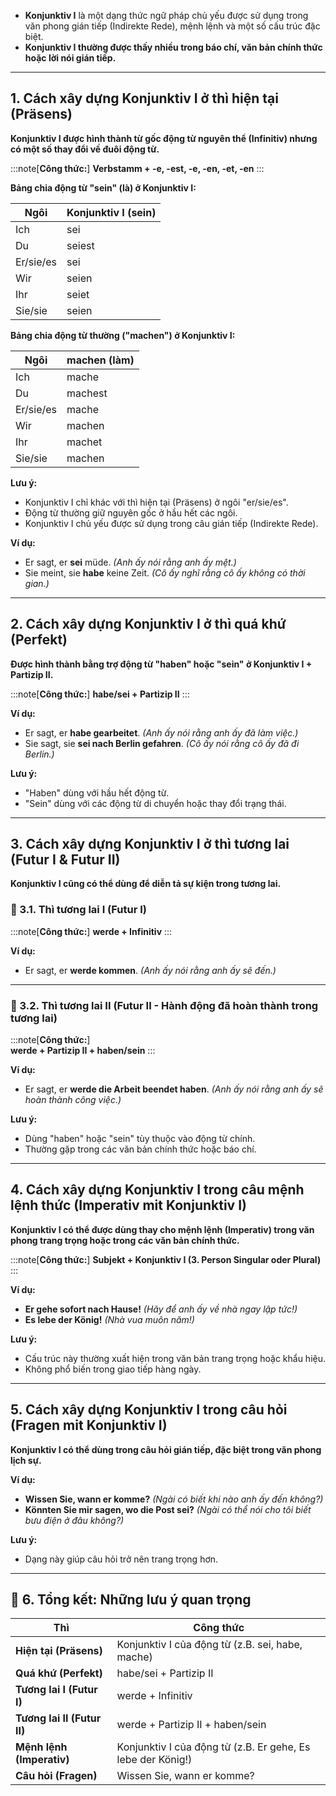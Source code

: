 
- **Konjunktiv I** là một dạng thức ngữ pháp chủ yếu được sử dụng trong văn phong gián tiếp (Indirekte Rede), mệnh lệnh và một số cấu trúc đặc biệt.  
- **Konjunktiv I thường được thấy nhiều trong báo chí, văn bản chính thức hoặc lời nói gián tiếp.**

---

## **1. Cách xây dựng Konjunktiv I ở thì hiện tại (Präsens)**

**Konjunktiv I được hình thành từ gốc động từ nguyên thể (Infinitiv) nhưng có một số thay đổi về đuôi động từ.**

:::note[**Công thức:**]
**Verbstamm + -e, -est, -e, -en, -et, -en**
:::

 **Bảng chia động từ "sein" (là) ở Konjunktiv I:**

|**Ngôi**|**Konjunktiv I (sein)**|
|---|---|
|Ich|sei|
|Du|seiest|
|Er/sie/es|sei|
|Wir|seien|
|Ihr|seiet|
|Sie/sie|seien|

 **Bảng chia động từ thường ("machen") ở Konjunktiv I:**

|**Ngôi**|**machen (làm)**|
|---|---|
|Ich|mache|
|Du|machest|
|Er/sie/es|mache|
|Wir|machen|
|Ihr|machet|
|Sie/sie|machen|

**Lưu ý:**  
  - Konjunktiv I chỉ khác với thì hiện tại (Präsens) ở ngôi "er/sie/es".  
  - Động từ thường giữ nguyên gốc ở hầu hết các ngôi.
  - Konjunktiv I chủ yếu được sử dụng trong câu gián tiếp (Indirekte Rede).

**Ví dụ:**

- Er sagt, er **sei** müde. _(Anh ấy nói rằng anh ấy mệt.)_
- Sie meint, sie **habe** keine Zeit. _(Cô ấy nghĩ rằng cô ấy không có thời gian.)_


---

## **2. Cách xây dựng Konjunktiv I ở thì quá khứ (Perfekt)**

**Được hình thành bằng trợ động từ "haben" hoặc "sein" ở Konjunktiv I + Partizip II.**

:::note[**Công thức:**]
**habe/sei + Partizip II**
:::

**Ví dụ:**

- Er sagt, er **habe gearbeitet**. _(Anh ấy nói rằng anh ấy đã làm việc.)_
- Sie sagt, sie **sei nach Berlin gefahren**. _(Cô ấy nói rằng cô ấy đã đi Berlin.)_

**Lưu ý:**  
  - "Haben" dùng với hầu hết động từ.  
  - "Sein" dùng với các động từ di chuyển hoặc thay đổi trạng thái.

---

## **3. Cách xây dựng Konjunktiv I ở thì tương lai (Futur I & Futur II)**

**Konjunktiv I cũng có thể dùng để diễn tả sự kiện trong tương lai.**

### **🔹 3.1. Thì tương lai I (Futur I)**

:::note[**Công thức:**] 
**werde + Infinitiv**
:::

**Ví dụ:**

- Er sagt, er **werde kommen**. _(Anh ấy nói rằng anh ấy sẽ đến.)_

---

### **🔹 3.2. Thì tương lai II (Futur II - Hành động đã hoàn thành trong tương lai)**

:::note[**Công thức:**]  
**werde + Partizip II + haben/sein**
:::

**Ví dụ:**

- Er sagt, er **werde die Arbeit beendet haben**. _(Anh ấy nói rằng anh ấy sẽ hoàn thành công việc.)_

**Lưu ý:**  
  - Dùng "haben" hoặc "sein" tùy thuộc vào động từ chính.  
  - Thường gặp trong các văn bản chính thức hoặc báo chí.

---

## **4. Cách xây dựng Konjunktiv I trong câu mệnh lệnh thức (Imperativ mit Konjunktiv I)**

**Konjunktiv I có thể được dùng thay cho mệnh lệnh (Imperativ) trong văn phong trang trọng hoặc trong các văn bản chính thức.**

:::note[**Công thức:**]
**Subjekt + Konjunktiv I (3. Person Singular oder Plural)**
:::

**Ví dụ:**

- **Er gehe sofort nach Hause!** _(Hãy để anh ấy về nhà ngay lập tức!)_
- **Es lebe der König!** _(Nhà vua muôn năm!)_

**Lưu ý:**  
  - Cấu trúc này thường xuất hiện trong văn bản trang trọng hoặc khẩu hiệu.  
  - Không phổ biến trong giao tiếp hàng ngày.

---

## **5. Cách xây dựng Konjunktiv I trong câu hỏi (Fragen mit Konjunktiv I)**

**Konjunktiv I có thể dùng trong câu hỏi gián tiếp, đặc biệt trong văn phong lịch sự.**

**Ví dụ:**

- **Wissen Sie, wann er komme?** _(Ngài có biết khi nào anh ấy đến không?)_
- **Könnten Sie mir sagen, wo die Post sei?** _(Ngài có thể nói cho tôi biết bưu điện ở đâu không?)_

**Lưu ý:**  
  - Dạng này giúp câu hỏi trở nên trang trọng hơn.

---

## **🎯 6. Tổng kết: Những lưu ý quan trọng**

| **Thì**                     | **Công thức**                                               |
| --------------------------- | ----------------------------------------------------------- |
| **Hiện tại (Präsens)**      | Konjunktiv I của động từ (z.B. sei, habe, mache)            |
| **Quá khứ (Perfekt)**       | habe/sei + Partizip II                                      |
| **Tương lai I (Futur I)**   | werde + Infinitiv                                           |
| **Tương lai II (Futur II)** | werde + Partizip II + haben/sein                            |
| **Mệnh lệnh (Imperativ)**   | Konjunktiv I của động từ (z.B. Er gehe, Es lebe der König!) |
| **Câu hỏi (Fragen)**        | Wissen Sie, wann er komme?                                  |
